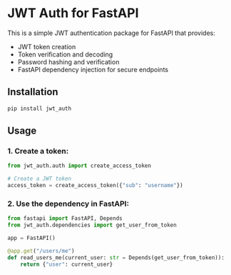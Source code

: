 
# JWT Auth for FastAPI

This is a simple JWT authentication package for FastAPI that provides:

- JWT token creation
- Token verification and decoding
- Password hashing and verification
- FastAPI dependency injection for secure endpoints

## Installation

```bash
pip install jwt_auth
```

## Usage

### 1. Create a token:

```python
from jwt_auth.auth import create_access_token

# Create a JWT token
access_token = create_access_token({"sub": "username"})
```

### 2. Use the dependency in FastAPI:

```python
from fastapi import FastAPI, Depends
from jwt_auth.dependencies import get_user_from_token

app = FastAPI()

@app.get("/users/me")
def read_users_me(current_user: str = Depends(get_user_from_token)):
    return {"user": current_user}
```